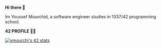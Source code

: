 <b>Hi there 👋</b>


Im Youssef Mourchid, a software engineer studies in 1337/42 programming school.


<b>42 PROFILE 🧑‍🎓</b>

[![ymourchi's 42 stats](https://badge42.vercel.app/api/v2/clk07avui004008ky5jenrwmr/stats?cursusId=21&coalitionId=78)](https://github.com/JaeSeoKim/badge42)
